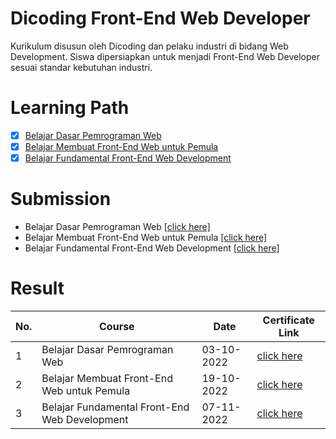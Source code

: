 # Dicoding Front-End Web Developer
Kurikulum disusun oleh Dicoding dan pelaku industri di bidang Web Development. Siswa dipersiapkan untuk menjadi Front-End Web Developer sesuai standar kebutuhan industri.

# Learning Path

- [x] [Belajar Dasar Pemrograman Web](https://www.dicoding.com/academies/123)
- [x] [Belajar Membuat Front-End Web untuk Pemula](https://www.dicoding.com/academies/315)
- [x] [Belajar Fundamental Front-End Web Development](https://www.dicoding.com/academies/163)

# Submission 
* Belajar Dasar Pemrograman Web [[click here]](https://github.com/alfkri/front-end-web-dicoding/tree/Belajar-Dasar-Pemrograman-Web)
* Belajar Membuat Front-End Web untuk Pemula [[click here]](https://github.com/alfkri/front-end-web-dicoding/tree/Membuat-Front-End-Web-Pemula)
* Belajar Fundamental Front-End Web Development [[click here]](https://github.com/alfkri/dicoding-front-end-web/tree/belajar-fundamental-fe-web)

# Result
| **No.** |              **Course**                     | **Date**    |  **Certificate Link**  |
----------| --------------------------------------------|-------------|------------------------|
| 1       | Belajar Dasar Pemrograman Web               | 03-10-2022  | [click here](https://www.dicoding.com/certificates/JMZVG6R5JZN9)|
| 2       | Belajar Membuat Front-End Web untuk Pemula  | 19-10-2022  | [click here](https://www.dicoding.com/certificates/NVP79G6GWZR0)|
| 3       | Belajar Fundamental Front-End Web Development | 07-11-2022  | [click here](https://www.dicoding.com/certificates/RVZKKKJYQZD5)|


